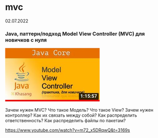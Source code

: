 # mvc
02.07.2022
### Java, паттерн/подход Model View Controller (MVC) для новичков с нуля

![The sea](capture.jpg "Sea")

Зачем нужен MVC?
Что такое Модель? Что такое View? Зачем нужен контроллер? Как их связать между собой? Как распределить ответственность? Как распределить файлы по пакетам?

https://www.youtube.com/watch?v=m72_x5DRqwQ&t=3169s
